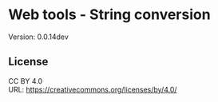 # Web tools - String conversion
Version: 0.0.14dev

## License
CC BY 4.0  
URL: https://creativecommons.org/licenses/by/4.0/
